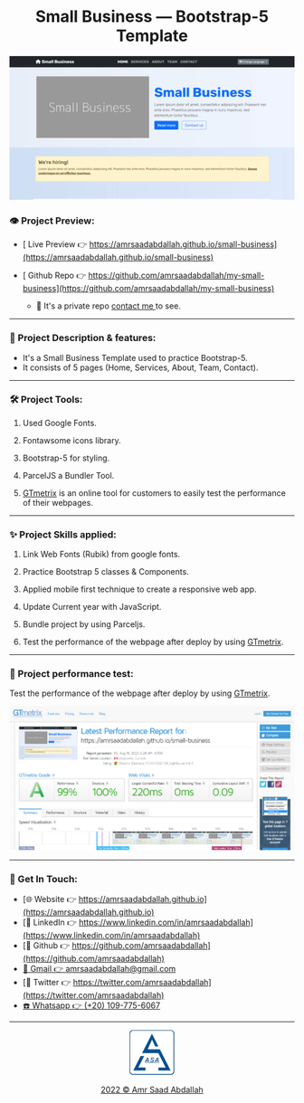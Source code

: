 <h1 align="center">  Small Business &mdash; Bootstrap-5 Template  </h1>


<a href="https://amrsaadabdallah.github.io/small-business" target="_blank">
<img src="info/small-business.jpg" alt="small-business Project viewport Image">
</a>


### 👁️ Project Preview:

- [ Live Preview 👉 https://amrsaadabdallah.github.io/small-business](https://amrsaadabdallah.github.io/small-business)


- [ Github Repo 👉 https://github.com/amrsaadabdallah/my-small-business](https://github.com/amrsaadabdallah/my-small-business)
    - 🚩 It's a private repo <a target="_blank" href="mailto:amrsaadabdallah@gmail.com">contact me </a>to see.

---

### 📝 Project Description & features:

- It's a Small Business Template used to practice Bootstrap-5.
- It consists of 5 pages (Home, Services, About, Team, Contact).


---

### 🛠️ Project Tools:

1. Used Google Fonts.

1. Fontawsome icons library.

1. Bootstrap-5 for styling.

1. ParcelJS a Bundler Tool.

1. [GTmetrix](https://gtmetrix.com/) is an online tool for customers to easily test the performance of their webpages.

---

### :sparkles: Project Skills applied:

1. Link Web Fonts (Rubik) from google fonts.

1. Practice Bootstrap 5 classes & Components.

1. Applied mobile first technique to create a responsive web app.

1. Update Current year with JavaScript.

1. Bundle project by using Parceljs.

1. Test the performance of the webpage after deploy by using [GTmetrix](https://gtmetrix.com/).

---

### 🧪 Project performance test:

Test the performance of the webpage after deploy by using [GTmetrix](https://gtmetrix.com/).

![Project Performane result](./info/small-business-performance.png)

---

### 👋 Get In Touch:

- [🌐 Website 👉 https://amrsaadabdallah.github.io](https://amrsaadabdallah.github.io)
- [👔 LinkedIn 👉 https://www.linkedin.com/in/amrsaadabdallah](https://www.linkedin.com/in/amrsaadabdallah)
- [🌟 Github 👉 https://github.com/amrsaadabdallah](https://github.com/amrsaadabdallah)
- [📧 Gmail 👉 amrsaadabdallah@gmail.com](mailto:amrsaadabdallah@gmail.com)
- [🐤 Twitter 👉 https://twitter.com/amrsaadabdallah](https://twitter.com/amrsaadabdallah)
- [:phone: Whatsapp 👉 (+20) 109-775-6067](https://api.whatsapp.com/send/?phone=%2B2001097756067&text&type=phone_number&app_absent=0)

---

<div align="center">
<a target="_blank" href="https://amrsaadabdallah.github.io">
<img  src="./info/asa-logo.svg" alt="asa logo" width="80px">
<p style="margin-bottom:0"> 2022 &copy; Amr Saad Abdallah </p>
</a>
</div>
